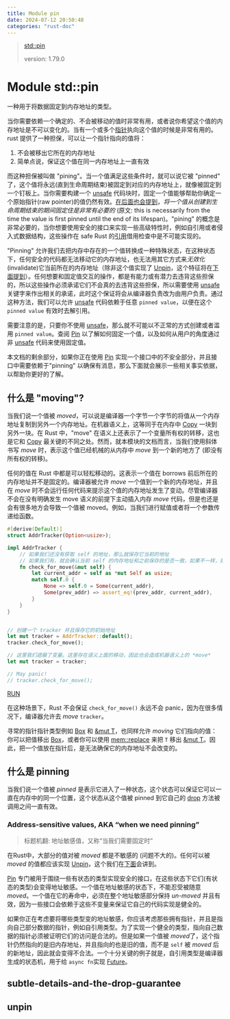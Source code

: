 ```yaml
---
title: Module pin
date: 2024-07-12 20:50:48
categories: "rust-doc"
---
```


> [std::pin](https://doc.rust-lang.org/std/pin/index.html#structs)
>
> version: 1.79.0

# Module std::pin

一种用于将数据固定到内存地址的类型。

当你需要依赖一个确定的、不会被移动的值时非常有用，或者说你希望这个值的内存地址是不可以变化的。当有一个或多个[指针](https://doc.rust-lang.org/std/primitive.pointer.html)执向这个值的时候是非常有用的。rust 提供了一种担保，可以让一个指针指向的值将：

1. 不会被移出它所在的内存地址
2. 简单点说，保证这个值在同一内存地址上一直有效

而这种担保被叫做 "pining"。当一个值满足这些条件时，就可以说它被 "pinned" 了，这个值将永远(直到生命周期结束)被固定到对应的内存地址上，就像被固定到一个钉板上。当你需要构建一个 [unsafe](https://doc.rust-lang.org/std/keyword.unsafe.html) 代码块时，固定一个值能够帮助你确定一个原始指针(raw pointer)的值仍然有效。[在后面也会提到](#subtle-details-and-the-drop-guarantee)，*将一个值从创建到生命周期结束的期间固定住是非常有必要的* (原文: this is necessarily from the time the value is first pinned until the end of its lifespan)。"pining" 的概念是非常必要的，当你想要使用安全的接口来实现一些高级特性时，例如自引用或者侵入式数据结构，这些操作在 safe Rust 的[引用](https://doc.rust-lang.org/std/primitive.reference.html)借用检查中是不可能实现的。

"Pinning" 允许我们去把内存中存在的一个值转换成一种特殊状态，在这种状态下，任何安全的代码都无法移动它的内存地址，也无法用其它方式来*无效化*(invalidate)它当前所在的内存地址（除非这个值实现了 [Unpin](https://doc.rust-lang.org/std/marker/trait.Unpin.html)，这个特征将在[下面提到](#unpin)）。任何想要和固定值交互的操作，都是有能力或有潜力去违背这些担保的，所以这些操作必须承诺它们不会真的去违背这些担保，所以需要使用 [unsafe](https://doc.rust-lang.org/std/keyword.unsafe.html) 关键字来作出相关的承诺，此时这个保证将会从编译器负责改为由用户负责。通过这种方法，我们可以允许 [unsafe](https://doc.rust-lang.org/std/keyword.unsafe.html) 代码依赖于任意 `pinned value`，以便在这个`pinned value` 有效时去解引用。

需要注意的是，只要你不使用 [unsafe](https://doc.rust-lang.org/std/keyword.unsafe.html)，那么就不可能以不正常的方式创建或者滥用 `pinned value`。查阅 [Pin<Ptr>](https://doc.rust-lang.org/std/pin/struct.Pin.html) 以了解如何固定一个值，以及如何从用户的角度通过非 [unsafe](https://doc.rust-lang.org/std/keyword.unsafe.html) 代码来使用固定值。

本文档的剩余部分，如果你正在使用 [Pin<Ptr>](https://doc.rust-lang.org/std/pin/struct.Pin.html) 实现一个接口中的不安全部分，并且接口中需要依赖于"pinning" 以确保有消息，那么下面就会展示一些相关事实依据，以帮助你更好的了解。

## 什么是 "moving"?

当我们说一个值被 *moved*，可以说是编译器一个字节一个字节的将值从一个内存地址复制到另外一个内存地址。在机器语义上，这等同于在内存中 [Copy](https://doc.rust-lang.org/std/marker/trait.Copy.html) 一块到另外一块。在 Rust 中，"move" 在语义上还表示了一个变量所有权的转移，这也是它和 [Copy](https://doc.rust-lang.org/std/marker/trait.Copy.html) 最关键的不同之处。然而，就本模块的文档而言，当我们使用斜体书写 *move* 时，表示这个值已经机械的从内存中 *move* 到一个新的地方了 (即没有所有权的转移)。

任何的值在 Rust 中都是可以轻松移动的。这表示一个值在 borrows 前后所在的内存地址并不是固定的。编译器被允许 *move* 一个值到一个新的内存地址，并且在 *move* 时不会运行任何代码来提示这个值的内存地址发生了变动。尽管编译器不会在没有明确发生 move 语义的前提下主动插入内存 *move* 代码，但是也还是会有很多地方会导致一个值被 moved。例如，当我们进行赋值或者将一个参数传递给函数。

```rust
#[derive(Default)]
struct AddrTracker(Option<usize>);

impl AddrTracker {
    // 如果我们还没有获取 self 的地址，那么就保存它当前的地址
    // 如果我们有，就会确认当前 self 的内存地址和之前保存的是否一致，如果不一样，则会 panic
    fn check_for_move(&mut self) {
        let current_addr = self as *mut Self as usize;
        match self.0 {
            None => self.0 = Some(current_addr),
            Some(prev_addr) => assert_eq!(prev_addr, current_addr),
        }
    }
}


// 创建一个 tracker 并且保存它的初始地址
let mut tracker = AddrTracker::default();
tracker.check_for_move();

// 这里我们遮蔽了变量。这里存在语义上面的移动，因此也会造成机器语义上的 *move*
let mut tracker = tracker;

// May panic!
// tracker.check_for_move();
```

[RUN](https://play.rust-lang.org/?version=stable&mode=debug&edition=2021)

在这种场景下，Rust 不会保证 `check_for_move()` 永远不会 panic，因为在很多情况下，编译器允许去 *move* `tracker`。

寻常的指针指针类型例如 [Box<T>](https://doc.rust-lang.org/std/boxed/struct.Box.html) 和 [&mut T](https://doc.rust-lang.org/std/primitive.reference.html)，也同样允许 *moving* 它们指向的值：你可以把值移出 [Box<T>](https://doc.rust-lang.org/std/boxed/struct.Box.html)，或者你可以使用 [mem::replace](https://doc.rust-lang.org/std/mem/fn.replace.html) 来把 `T` 移出 [&mut T](https://doc.rust-lang.org/std/primitive.reference.html)。因此，把一个值放在指针后，是无法确保它的内存地址不会改变的。

## 什么是 pinning

当我们说一个值被 *pinned* 是表示它进入了一种状态，这个状态可以保证它可以一直在内存中的同一个位置，这个状态从这个值被 pinned 到它自己的 [drop](https://doc.rust-lang.org/std/ops/trait.Drop.html#tymethod.drop) 方法被调用之间一直有效。

### Address-sensitive values, AKA “when we need pinning”

> 标题机翻: 地址敏感值，又称“当我们需要固定时”

在Rust中，大部分的值对被 *moved* 都是不敏感的 (问题不大的)。任何可以被 *moved* 的值都应该实现 [Unpin](https://doc.rust-lang.org/std/marker/trait.Unpin.html)，这个我们在[下面](#unpin)会讲到。

[Pin](https://doc.rust-lang.org/std/pin/struct.Pin.html) 专门被用于围绕一些有状态的类型实现安全的接口，在这些状态下它们(有状态的类型)会变得地址敏感。一个值在地址敏感的状态下，不能忍受被随意 *moved*。一个值在它的寿命中，必须在整个地址敏感部分保持 *un-moved* 并且有效，因为一些接口会依赖于这些不变量来保证它自己的代码实现是健全的。

如果你正在考虑要将哪些类型变的地址敏感，你应该考虑那些拥有指针，并且是指向自己部分数据的指针，例如自引用类型。为了实现一个健全的类型，指向自己数据的指针必须被证明它们的访问是合法的。但是如果一个值被 *moved*了，这个指针仍然指向的是旧内存地址，并且指向的也是旧的值，而不是 `self` 被 *moved* 后的新地址，因此就会变得不合法。一个十分关键的例子就是，自引用类型是编译器生成的状态机，用于给 `async fn`实现 [Future](https://doc.rust-lang.org/std/future/trait.Future.html)。

## subtle-details-and-the-drop-guarantee

## unpin

